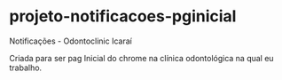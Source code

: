 # projeto-notificacoes-pginicial

Notificações - Odontoclinic Icaraí

Criada para ser pag Inicial do chrome na clínica odontológica na qual eu trabalho. 
